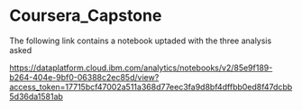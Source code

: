# Coursera_Capstone
The following link contains a notebook uptaded with the three analysis asked

https://dataplatform.cloud.ibm.com/analytics/notebooks/v2/85e9f189-b264-404e-9bf0-06388c2ec85d/view?access_token=17715bcf47002a511a368d77eec3fa9d8bf4dffbb0ed8f47dcbb5d36da1581ab

